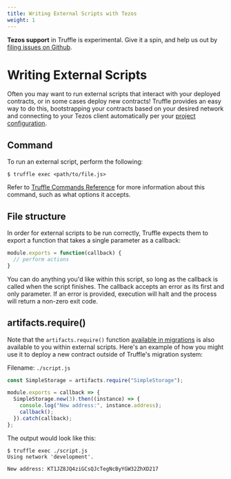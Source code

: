 ```yaml
---
title: Writing External Scripts with Tezos
weight: 1
---
```


<p class="alert alert-danger">
<strong>Tezos support</strong> in Truffle is experimental. Give it a spin, and help us out by <a href="https://github.com/trufflesuite/truffle/issues">filing issues on Github</a>.
</p>

# Writing External Scripts

Often you may want to run external scripts that interact with your deployed contracts, or in some cases deploy new contracts! Truffle provides an easy way to do this, bootstrapping your contracts based on your desired network and connecting to your Tezos client automatically per your [project configuration](/docs/tezos/truffle/reference/configuring-tezos-projects).

## Command

To run an external script, perform the following:

```shell
$ truffle exec <path/to/file.js>
```

Refer to [Truffle Commands Reference](/docs/truffle/reference/truffle-commands#exec) for more information about this command, such as what options it accepts.

## File structure

In order for external scripts to be run correctly, Truffle expects them to export a function that takes a single parameter as a callback:

```javascript
module.exports = function(callback) {
  // perform actions
}
```

You can do anything you'd like within this script, so long as the callback is called when the script finishes. The callback accepts an error as its first and only parameter. If an error is provided, execution will halt and the process will return a non-zero exit code.

## artifacts.require()

Note that the `artifacts.require()` function [available in migrations](/docs/tezos/truffle/getting-started/deploying-tezos-contracts) is also available to you within external scripts. Here's an example of how you might use it to deploy a new contract outside of Truffle's migration system:

Filename: `./script.js`
```javascript
const SimpleStorage = artifacts.require("SimpleStorage");

module.exports = callback => {
  SimpleStorage.new(3).then((instance) => {
    console.log("New address:", instance.address);
    callback();
  }).catch(callback);
};
```

The output would look like this:

```shell
$ truffle exec ./script.js
Using network 'development'.

New address: KT1JZ8JQ4ziGCsQJcTegNcByYGW32ZhXD217
```
